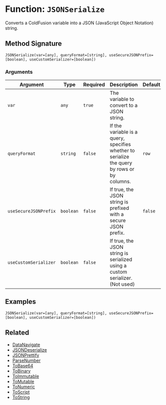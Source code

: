 [comment]: # (Note: This documentation is generated dynamically in the build process.  To modify the contents, change the javadoc on the _invoke method of the BIF class)

# Function: `JSONSerialize`

Converts a ColdFusion variable into a JSON (JavaScript Object Notation) string.

## Method Signature

```
JSONSerialize(var=[any], queryFormat=[string], useSecureJSONPrefix=[boolean], useCustomSerializer=[boolean])
```

### Arguments


| Argument | Type | Required | Description | Default |
|----------|------|----------|-------------|---------|
| `var` | `any` | `true` | The variable to convert to a JSON string. |  |
| `queryFormat` | `string` | `false` | If the variable is a query, specifies whether to serialize the query by rows or by columns. | `row` |
| `useSecureJSONPrefix` | `boolean` | `false` | If true, the JSON string is prefixed with a secure JSON prefix. | `false` |
| `useCustomSerializer` | `boolean` | `false` | If true, the JSON string is serialized using a custom serializer. (Not used) |  |

## Examples

```
JSONSerialize(var=[any], queryFormat=[string], useSecureJSONPrefix=[boolean], useCustomSerializer=[boolean])
```

## Related

  * [DataNavigate](./DataNavigate.md)
  * [JSONDeserialize](./JSONDeserialize.md)
  * [JSONPrettify](./JSONPrettify.md)
  * [ParseNumber](./ParseNumber.md)
  * [ToBase64](./ToBase64.md)
  * [ToBinary](./ToBinary.md)
  * [ToImmutable](./ToImmutable.md)
  * [ToMutable](./ToMutable.md)
  * [ToNumeric](./ToNumeric.md)
  * [ToScript](./ToScript.md)
  * [ToString](./ToString.md)
